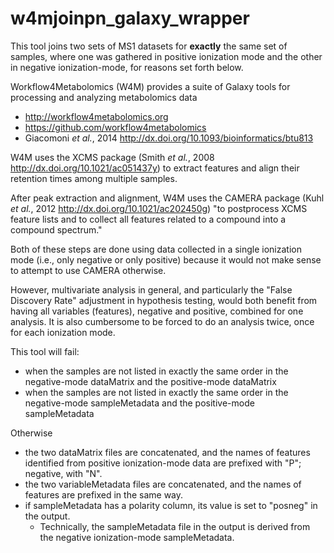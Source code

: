 # w4mjoinpn_galaxy_wrapper

This tool joins two sets of MS1 datasets for **exactly** the same set of samples, where one was gathered in positive ionization
mode and the other in negative ionization-mode, for reasons set forth below.  

Workflow4Metabolomics (W4M) provides a suite of Galaxy tools for processing and analyzing metabolomics data
  * http://workflow4metabolomics.org
  * https://github.com/workflow4metabolomics
  * Giacomoni *et al.*, 2014 http://dx.doi.org/10.1093/bioinformatics/btu813
  
W4M uses the XCMS package (Smith *et al.*, 2008 http://dx.doi.org/10.1021/ac051437y) to extract features and align 
their retention times among multiple samples. 

After peak extraction and alignment, W4M uses the CAMERA package (Kuhl *et al.*, 2012 http://dx.doi.org/10.1021/ac202450g) 
"to postprocess XCMS feature lists and to collect all features related to a compound into a compound spectrum."

Both of these steps are done using data collected in a single ionization mode (i.e., only negative or only positive)
because it would not make sense to attempt to use CAMERA otherwise.

However, multivariate analysis in general, and particularly the "False Discovery Rate" adjustment in hypothesis testing,
would both benefit from having all variables (features), negative and positive, combined for one analysis.  It is also
cumbersome to be forced to do an analysis twice, once for each ionization mode.

This tool will fail:
 * when the samples are not listed in exactly the same order in the negative-mode dataMatrix and the positive-mode dataMatrix
 * when the samples are not listed in exactly the same order in the negative-mode sampleMetadata and the positive-mode sampleMetadata

Otherwise
  * the two dataMatrix files are concatenated, and the names of features identified from positive ionization-mode data
are prefixed with "P"; negative, with "N".
  * the two variableMetadata files are concatenated, and the names of features are prefixed in the same way.
  * if sampleMetadata has a polarity column, its value is set to "posneg" in the output.
    * Technically, the sampleMetadata file in the output is derived from the negative ionization-mode sampleMetadata.
